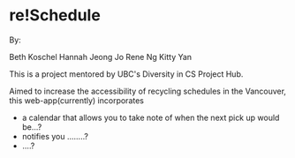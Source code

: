 # re!Schedule

By:

Beth Koschel
Hannah Jeong
Jo Rene Ng
Kitty Yan


This is a project mentored by UBC's Diversity in CS Project Hub.

Aimed to increase the accessibility of recycling schedules in the Vancouver, 
this web-app(currently) incorporates

- a calendar that allows you to take note of when the next pick up would be...?
- notifies you ........?
- ....?
